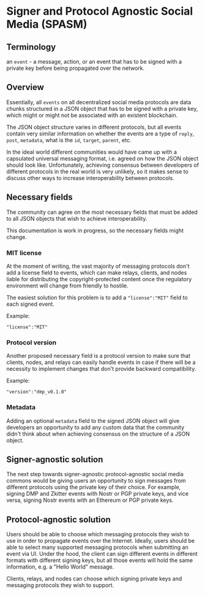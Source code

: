 # Signer and Protocol Agnostic Social Media (SPASM)

## Terminology

an `event` - a message, action, or an event that has to be signed with a private key before being propagated over the network.

## Overview

Essentially, all `events` on all decentralized social media protocols are data chunks structured in a JSON object that has to be signed with a private key, which might or might not be associated with an existent blockchain.

The JSON object structure varies in different protocols, but all events contain very similar information on whether the events are a type of `reply`, `post`, `metadata`, what is the `id`, `target`, `parent`, etc.

In the ideal world different communities would have came up with a capsulated universal messaging format, i.e. agreed on how the JSON object should look like. Unfortunately, achieving consensus between developers of different protocols in the real world is very unlikely, so it makes sense to discuss other ways to increase interoperability between protocols.

## Necessary fields

The community can agree on the most necessary fields that must be added to all JSON objects that wish to achieve interoperability.

This documentation is work in progress, so the necessary fields might change.

### MIT license

At the moment of writing, the vast majority of messaging protocols don't add a license field to events, which can make relays, clients, and nodes liable for distributing the copyright-protected content once the regulatory environment will change from friendly to hostile.

The easiest solution for this problem is to add a `"license":"MIT"` field to each signed event.

Example:

```
"license":"MIT"
```

### Protocol version

Another proposed necessary field is a protocol version to make sure that clients, nodes, and relays can easily handle events in case if there will be a necessity to implement changes that don't provide backward compatibility.

Example:

```
"version":"dmp_v0.1.0"
```

### Metadata

Adding an optional `metadata` field to the signed JSON object will give developers an opportunity to add any custom data that the community didn't think about when achieving consensus on the structure of a JSON object.

## Signer-agnostic solution

The next step towards signer-agnostic protocol-agnostic social media commons would be giving users an opportunity to sign messages from different protocols using the private key of their choice. For example, signing DMP and Zkitter events with Nostr or PGP private keys, and vice versa, signing Nostr events with an Ethereum or PGP private keys.

## Protocol-agnostic solution

Users should be able to choose which messaging protocols they wish to use in order to propagate events over the Internet. Ideally, users should be able to select many supported messaging protocols when submitting an event via UI. Under the hood, the client can sign different events in different formats with different signing keys, but all those events will hold the same information, e.g. a "Hello World" message.

Clients, relays, and nodes can choose which signing private keys and messaging protocols they wish to support.
